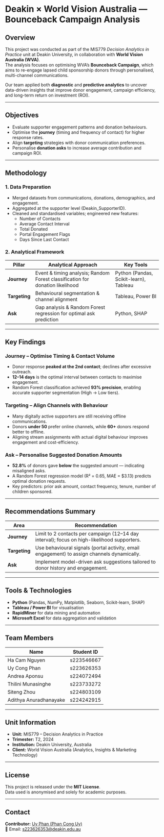 #  Deakin × World Vision Australia — Bounceback Campaign Analysis

##  Overview
This project was conducted as part of the MIS779 *Decision Analytics in Practice* unit at Deakin University, in collaboration with **World Vision Australia (WVA)**.  
The analysis focuses on optimising WVA’s **Bounceback Campaign**, which aims to re-engage lapsed child sponsorship donors through personalised, multi-channel communications.

Our team applied both **diagnostic** and **predictive analytics** to uncover data-driven insights that improve donor engagement, campaign efficiency, and long-term return on investment (ROI).

---

##  Objectives
- Evaluate supporter engagement patterns and donation behaviours.
- Optimise the **journey** (timing and frequency of contact) for higher response rates.
- Align **targeting** strategies with donor communication preferences.
- Personalise **donation asks** to increase average contribution and campaign ROI.

---

##  Methodology

### 1. Data Preparation
- Merged datasets from communications, donations, demographics, and engagement.
- Aggregated at the supporter level (Deakin_SupporterID).
- Cleaned and standardised variables; engineered new features:
  - Number of Contacts  
  - Average Contact Interval  
  - Total Donated  
  - Portal Engagement Flags  
  - Days Since Last Contact  

### 2. Analytical Framework
| Pillar | Analytical Approach | Key Tools |
|--------|---------------------|------------|
| **Journey** | Event & timing analysis; Random Forest classification for donation likelihood | Python (Pandas, Scikit-learn), Tableau |
| **Targeting** | Behavioural segmentation & channel alignment | Tableau, Power BI |
| **Ask** | Gap analysis & Random Forest regression for optimal ask prediction | Python, SHAP |

---

##  Key Findings

###  Journey – Optimise Timing & Contact Volume
- Donor response **peaked at the 2nd contact**; declines after excessive outreach.  
- **12–14 days** is the optimal interval between contacts to maximise engagement.  
- Random Forest classification achieved **93% precision**, enabling accurate supporter segmentation (High → Low tiers).

###  Targeting – Align Channels with Behaviour
- Many digitally active supporters are still receiving offline communications.  
- Donors **under 50** prefer online channels, while **60+** donors respond better to offline.  
- Aligning stream assignments with actual digital behaviour improves engagement and cost-efficiency.

###  Ask – Personalise Suggested Donation Amounts
- **52.8%** of donors gave **below** the suggested amount — indicating misaligned asks.  
- A Random Forest regression model (R² = 0.65, MAE = \$3.13) predicts optimal donation requests.  
- Key predictors: prior ask amount, contact frequency, tenure, number of children sponsored.

---

##  Recommendations Summary
| Area | Recommendation |
|-------|----------------|
| **Journey** | Limit to 2 contacts per campaign (12–14 day interval); focus on high-likelihood supporters. |
| **Targeting** | Use behavioural signals (portal activity, email engagement) to assign channels dynamically. |
| **Ask** | Implement model-driven ask suggestions tailored to donor history and engagement. |

---

##  Tools & Technologies
- **Python** (Pandas, NumPy, Matplotlib, Seaborn, Scikit-learn, SHAP)  
- **Tableau / Power BI** for visualisation  
- **RapidMiner** for data mining and automation  
- **Microsoft Excel** for data aggregation and validation  

---

##  Team Members
| Name | Student ID |
|------|-------------|
| Ha Cam Nguyen | s223546667 |
| Uy Cong Phan | s223626353 |
| Andrea Aponsu | s224072494 |
| Thilini Munasinghe | s223733272 |
| Siteng Zhou | s224803109 |
| Adithya Anuradhanayake | s224242915 |

---

##  Unit Information
- **Unit:** MIS779 – Decision Analytics in Practice  
- **Trimester:** T2, 2024  
- **Institution:** Deakin University, Australia  
- **Client:** World Vision Australia (Analytics, Insights & Marketing Technology)

---

##  License
This project is released under the **MIT License**.  
Data used is anonymised and solely for academic purposes.

---

##  Contact
**Contributor:** [Uy Phan (Phan Cong Uy)](https://www.linkedin.com/in/phan-cong-uy-b0ab60124/)  
📧 Email: s223626353@deakin.edu.au  
